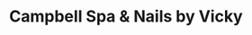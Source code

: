 ---
title: "Campbell Spa & Nails by Vicky"
url: /tucson/campbell-spa-and-nails-by-vicky/
shop: beauty
---